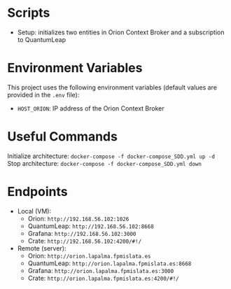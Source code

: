 # Scripts

- Setup: initializes two entities in Orion Context Broker and a subscription to QuantumLeap

# Environment Variables

This project uses the following environment variables (default values are provided in the `.env` file):

- `HOST_ORION`: IP address of the Orion Context Broker

# Useful Commands

Initialize architecture: `docker-compose -f docker-compose_SDD.yml up -d`
Stop architecture: `docker-compose -f docker-compose_SDD.yml down`

# Endpoints

- Local (VM):
    - Orion: `http://192.168.56.102:1026`
    - QuantumLeap: `http://192.168.56.102:8668`
    - Grafana: `http://192.168.56.102:3000`
    - Crate: `http://192.168.56.102:4200/#!/`
- Remote (server):
    - Orion: `http://orion.lapalma.fpmislata.es`
    - QuantumLeap: `http://orion.lapalma.fpmislata.es:8668`
    - Grafana: `http://orion.lapalma.fpmislata.es:3000`
    - Crate: `http://orion.lapalma.fpmislata.es:4200/#!/`
